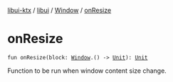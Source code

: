 [libui-ktx](../../index.md) / [libui](../index.md) / [Window](index.md) / [onResize](./on-resize.md)

# onResize

`fun onResize(block: `[`Window`](index.md)`.() -> `[`Unit`](https://kotlinlang.org/api/latest/jvm/stdlib/kotlin/-unit/index.html)`): `[`Unit`](https://kotlinlang.org/api/latest/jvm/stdlib/kotlin/-unit/index.html)

Function to be run when window content size change.

